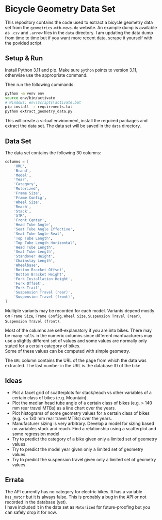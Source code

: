 # Bicycle Geometry Data Set

This repository contains the code used to extract a bicycle geometry data set from the `geometrics.mtb-news.de` website. An example dump is available as `.csv` and `.arrow` files in the `data` directory. I am updating the data dump from time to time but if you want more recent data, scrape it yourself with the povided script.

## Setup & Run

Install Python 3.11 and pip. Make sure `python` points to version 3.11, otherwise use the appropriate command.

Then run the following commands:

```Bash
python -m venv env
source env/bin/activate 
# Windows: env\Scripts\activate.bat
pip install -r requirements.txt
python extract_geometry_data.py
```

This will create a virtual environment, install the required packages and extract the data set. The data set will be saved in the `data` directory.  

## Data Set

The data set contains the following 30 columns:

```Python
columns = [
    'URL',
    'Brand',
    'Model',
    'Year',
    'Category',
    'Motorized',
    'Frame Size',
    'Frame Config',
    'Wheel Size',
    'Reach',
    'Stack',
    'STR',
    'Front Center',
    'Head Tube Angle',
    'Seat Tube Angle Effective',
    'Seat Tube Angle Real',
    'Top Tube Length',
    'Top Tube Length Horizontal',
    'Head Tube Length',
    'Seat Tube Length',
    'Standover Height',
    'Chainstay Length',
    'Wheelbase',
    'Bottom Bracket Offset',
    'Bottom Bracket Height',
    'Fork Installation Height',
    'Fork Offset',
    'Fork Trail',
    'Suspension Travel (rear)',
    'Suspension Travel (front)',
]
```

Multiple variants may be recorded for each model. Variants depend mostly on `Frame Size`, `Frame Config`, `Wheel Size`, `Suspension Travel (rear)`, `Suspension Travel (front)`.

Most of the columns are self-explanatory if you are into bikes. There may be many `null`s in the numeric columns since different manfuacturers may use a slightly different set of values and some values are normally only stated for a certain category of bikes.  
Some of these values can be computed with simple geometry.

The `URL` column contains the URL of the page from which the data was extracted. The last number in the URL is the database ID of the bike.

## Ideas

- Plot a facet grid of scatterplots for stack/reach vs other variables of a certain class of bikes (e.g. Mountain).
- Plot the median head tube angle of a certain class of bikes (e.g. > 140 mm rear travel MTBs) as a line chart over the years.
- Plot histograms of some geometry values for a certain class of bikes (e.g. <= 130 mm rear travel MTBs) over the years.
- Manufacturer sizing is very arbitrary. Develop a model for sizing based on variables stack and reach. Find a relationship using a scatterplot and some regression model
- Try to predict the category of a bike given only a limited set of geometry values.
- Try to predict the model year given only a limited set of geometry values.
- Try to predict the suspension travel given only a limited set of geometry values.

## Errata

The API currently has no category for electric bikes. It has a variable `has_motor` but it is always false. This is probably a bug in the API or not recorded in the database (yet).  
I have included it in the data set as `Motorized` for future-proofing but you can safely drop it for now.
